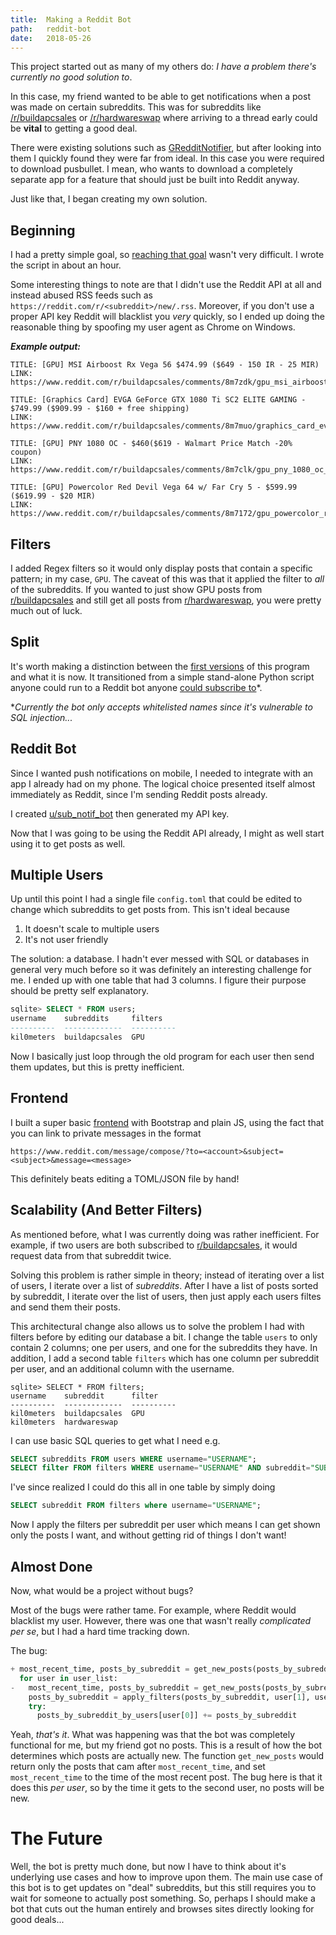 ```yaml
---
title:  Making a Reddit Bot
path:   reddit-bot
date:   2018-05-26
---
```


This project started out as many of my others do: *I have a problem there's currently no good solution to*.

In this case, my friend wanted to be able to get notifications when a post was made on certain subreddits. This was for subreddits like [/r/buildapcsales][r_buildapcsales] or [/r/hardwareswap][r_hardwareswap] where arriving to a thread early could be **vital** to getting a good deal. 

There were existing solutions such as [GRedditNotifier][GRedditNotifier], but after looking into them I quickly found they were far from ideal. In this case you were required to download pusbullet. I mean, who wants to download a completely separate app for a feature that should just be built into Reddit anyway.

Just like that, I began creating my own solution.

## Beginning

I had a pretty simple goal, so [reaching that goal][beginning] wasn't very difficult. I wrote the script in about an hour. 

Some interesting things to note are that I didn't use the Reddit API at all and instead abused RSS feeds such as `https://reddit.com/r/<subreddit>/new/.rss`. Moreover, if you don't use a proper API key Reddit will blacklist you *very* quickly, so I ended up doing the reasonable thing by spoofing my user agent as Chrome on Windows.

***Example output:***
```
TITLE: [GPU] MSI Airboost Rx Vega 56 $474.99 ($649 - 150 IR - 25 MIR)
LINK: https://www.reddit.com/r/buildapcsales/comments/8m7zdk/gpu_msi_airboost_rx_vega_56_47499_649_150_ir_25/

TITLE: [Graphics Card] EVGA GeForce GTX 1080 Ti SC2 ELITE GAMING - $749.99 ($909.99 - $160 + free shipping)
LINK: https://www.reddit.com/r/buildapcsales/comments/8m7muo/graphics_card_evga_geforce_gtx_1080_ti_sc2_elite/

TITLE: [GPU] PNY 1080 OC - $460($619 - Walmart Price Match -20% coupon)
LINK: https://www.reddit.com/r/buildapcsales/comments/8m7clk/gpu_pny_1080_oc_460619_walmart_price_match_20/

TITLE: [GPU] Powercolor Red Devil Vega 64 w/ Far Cry 5 - $599.99 ($619.99 - $20 MIR)
LINK: https://www.reddit.com/r/buildapcsales/comments/8m7172/gpu_powercolor_red_devil_vega_64_w_far_cry_5/
```
## Filters
I added Regex filters so it would only display posts that contain a specific pattern; in my case, `GPU`. The caveat of this was that it applied the filter to *all* of the subreddits. If you wanted to just show GPU posts from [r/buildapcsales][r_buildapcsales] and still get all posts from [r/hardwareswap][r_hardwareswap], you were pretty much out of luck.

## Split
It's worth making a distinction between the [first versions][first_versions] of this program and what it is now. It transitioned from a simple stand-alone Python script anyone could run to a Reddit bot anyone [could subscribe to][bot_frontend]*.

**Currently the bot only accepts whitelisted names since it's vulnerable to SQL injection...*

## Reddit Bot
Since I wanted push notifications on mobile, I needed to integrate with an app I already had on my phone. The logical choice presented itself almost immediately as Reddit, since I'm sending Reddit posts already.

I created [u/sub_notif_bot][u_sub_notif_bot] then generated my API key. 

Now that I was going to be using the Reddit API already, I might as well start using it to get posts as well.
## Multiple Users
Up until this point I had a single file `config.toml` that could be edited to change which subreddits to get posts from. This isn't ideal because

1. It doesn't scale to multiple users
2. It's not user friendly

The solution: a database. I hadn't ever messed with SQL or databases in general very much before so it was definitely an interesting challenge for me. 
I ended up with one table that had 3 columns. I figure their purpose should be pretty self explanatory.
```sql
sqlite> SELECT * FROM users;
username    subreddits     filters   
----------  -------------  ----------
kil0meters  buildapcsales  GPU
```

Now I basically just loop through the old program for each user then send them updates, but this is pretty inefficient.

## Frontend

I built a super basic [frontend][frontend] with Bootstrap and plain JS, using the fact that you can link to private messages in the format
```
https://www.reddit.com/message/compose/?to=<account>&subject=<subject>&message=<message>
```
This definitely beats editing a TOML/JSON file by hand!

## Scalability (And Better Filters)

As mentioned before, what I was currently doing was rather inefficient. For example, if two users are both subscribed to [r/buildapcsales][r_buildapcsales], it would request data from that subreddit twice.

Solving this problem is rather simple in theory; instead of iterating over a list of users, I iterate over a list of *subreddits*. After I have a list of posts sorted by subreddit, I iterate over the list of users, then just apply each users filtes and send them their posts.

This architectural change also allows us to solve the problem I had with filters before by editing our database a bit. I change the table `users` to only contain 2 columns; one per users, and one for the subreddits they have. In addition, I add a second table `filters` which has one column per subreddit per user, and an additional column with the username.

```
sqlite> SELECT * FROM filters;
username    subreddit      filter   
----------  -------------  ----------
kil0meters  buildapcsales  GPU
kil0meters  hardwareswap  
```
I can use basic SQL queries to get what I need e.g. 
```sql
SELECT subreddits FROM users WHERE username="USERNAME";
SELECT filter FROM filters WHERE username="USERNAME" AND subreddit="SUBREDDIT";
```
I've since realized I could do this all in one table by simply doing 
```sql
SELECT subreddit FROM filters where username="USERNAME";
```
Now I apply the filters per subreddit per user which means I can get shown only the posts I want, and without getting rid of things I don't want!

## Almost Done

Now, what would be a project without bugs?

Most of the bugs were rather tame. For example, where Reddit would blacklist my user. However, there was one that wasn't really *complicated per se*, but I had a hard time tracking down. 

The bug:

```python
+ most_recent_time, posts_by_subreddit = get_new_posts(posts_by_subreddit, most_recent_time)
  for user in user_list:
-   most_recent_time, posts_by_subreddit = get_new_posts(posts_by_subreddit, most_recent_time)
    posts_by_subreddit = apply_filters(posts_by_subreddit, user[1], user[0], db)
    try:
      posts_by_subreddit_by_users[user[0]] += posts_by_subreddit
```

Yeah, *that's it*. What was happening was that the bot was completely functional for me, but my friend got no posts. 
This is a result of how the bot determines which posts are actually new. The function `get_new_posts` would return only the posts that cam after `most_recent_time`, and set `most_recent_time` to the time of the most recent post. The bug here is that it does this *per user*, so by the time it gets to the second user, no posts will be new.

# The Future

Well, the bot is pretty much done, but now I have to think about it's underlying use cases and how to improve upon them.
The main use case of this bot is to get updates on "deal" subreddits, but this still requires you to wait for someone to actually post something. So, perhaps I should make a bot that cuts out the human entirely and browses sites directly looking for good deals...

[r_buildapcsales]: https://reddit.com/r/buildapcsales
[r_hardwareswap]: https://reddit.com/r/hardwareswap
[beginning]: https://github.com/kil0meters/subreddit_notifications/tree/4a21b04810325c6e87650d084daf65741467bf1e
[GRedditNotifier]: https://github.com/Jonatino/GRedditNotifier
[first_versions]: https://github.com/kil0meters/subreddit_notifications/tree/0fa1e252dfba6b1bc0326b858f4b7d05b0bb3b83
[bot_frontend]: https://kil0meters.github.io/sub_notif_bot
[u_sub_notif_bot]: https://reddit.com/u/sub_notif_bot
[frontend]: https://github.com/kil0meters/sub_notif_bot

